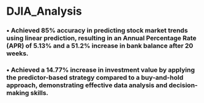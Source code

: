 # DJIA_Analysis
### • Achieved 85% accuracy in predicting stock market trends using linear prediction, resulting in an Annual Percentage Rate (APR) of 5.13% and a 51.2% increase in bank balance after 20 weeks.
### • Achieved a 14.77% increase in investment value by applying the predictor-based strategy compared to a buy-and-hold approach, demonstrating effective data analysis and decision-making skills.
